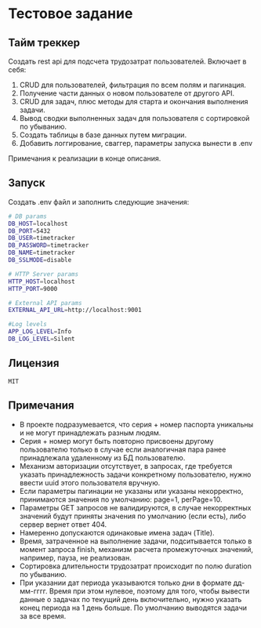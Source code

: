 # Тестовое задание
## Тайм треккер

Создать rest api для подсчета трудозатрат пользователей. Включает в себя:
1) CRUD для пользователей, фильтрация по всем полям и пагинация.
2) Получение части данных о новом пользователе от другого API.
3) CRUD для задач, плюс методы для старта и окончания выполнения задачи.
4) Вывод сводки выполненных задач для пользователя с сортировкой по убыванию.
5) Создать таблицы в базе данных путем миграции.
6) Добавить логгирование, сваггер, параметры запуска вынести в .env

Примечания к реализации в конце описания.

## Запуск
Создать .env файл и заполнить следующие значения:
```sh
# DB params
DB_HOST=localhost
DB_PORT=5432
DB_USER=timetracker
DB_PASSWORD=timetracker
DB_NAME=timetracker
DB_SSLMODE=disable

# HTTP Server params
HTTP_HOST=localhost
HTTP_PORT=9000

# External API params
EXTERNAL_API_URL=http://localhost:9001

#Log levels
APP_LOG_LEVEL=Info
DB_LOG_LEVEL=Silent
```

## Лицензия
```
MIT
```

## Примечания
- В проекте подразумевается, что серия + номер паспорта уникальны и не могут принадлежать разным людям.
- Серия + номер могут быть повторно присвоены другому пользователю только в случае если аналогичная пара ранее принадлежала удаленному из БД пользователю.
- Механизм авторизации отсутствует, в запросах, где требуется указать принадлежность задачи конкретному пользователю, нужно ввести uuid этого пользователя вручную.
- Если параметры пагинации не указаны или указаны некорректно, принимаются значения по умолчанию: page=1, perPage=10.
- Параметры GET запросов не валидируются, в случае некорректных значений будут приняты значения по умолчанию (если есть), либо сервер вернет ответ 404.
- Намеренно допускаются одинаковые имена задач (Title).
- Время, затраченное на выполнение задачи, подситывается только в момент запроса finish, механизм расчета промежуточных значений, например, пауза, не реализован.
- Сортировка длительности трудозатрат происходит по полю duration по убыванию.
- При указании дат периода указываются только дни в формате дд-мм-гггг. Время при этом нулевое, поэтому для того, чтобы вывести данные о задачах по текущий день включительно, нужно указать конец периода на 1 день больше. По умолчанию выводятся задачи за все время.



